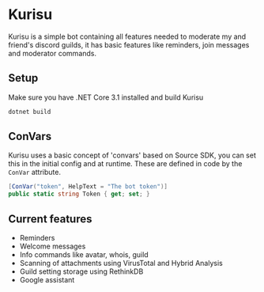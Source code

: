 # Kurisu

Kurisu is a simple bot containing all features needed to moderate my and friend's discord guilds, it has basic features like reminders, join messages and moderator commands.

## Setup

Make sure you have .NET Core 3.1 installed and build Kurisu
```powershell
dotnet build
```

## ConVars

Kurisu uses a basic concept of 'convars' based on Source SDK, you can set this in the initial config and at runtime. These are defined in code by the `ConVar` attribute.
```cs
[ConVar("token", HelpText = "The bot token")]
public static string Token { get; set; }
```

## Current features

- Reminders
- Welcome messages
- Info commands like avatar, whois, guild
- Scanning of attachments using VirusTotal and Hybrid Analysis
- Guild setting storage using RethinkDB
- Google assistant
